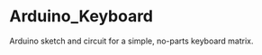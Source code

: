 Arduino_Keyboard
================

Arduino sketch and circuit for a simple, no-parts keyboard matrix.
